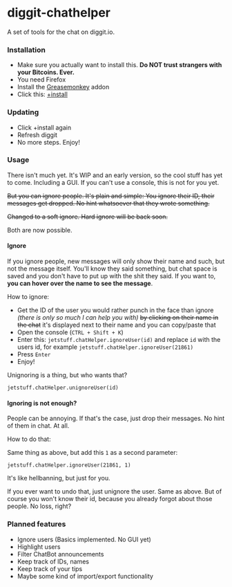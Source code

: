 diggit-chathelper
=================

A set of tools for the chat on diggit.io.

### Installation

- Make sure you actually want to install this. **Do NOT trust strangers with your Bitcoins. Ever.**
- You need Firefox
- Install the [Greasemonkey](https://addons.mozilla.org/en-US/firefox/addon/greasemonkey/) addon
- Click this: [+install](https://github.com/jetbtc/diggit-chathelper/raw/master/diggit-chathelper.user.js)

### Updating

- Click +install again
- Refresh diggit
- No more steps. Enjoy!

### Usage

There isn't much yet. It's WIP and an early version, so the cool stuff has yet to come. Including a GUI. If you can't use a console, this is not for you yet.

~~But you can ignore people. It's plain and simple: You ignore their ID, their messages get dropped. No hint whatsoever that they wrote something.~~

~~Changed to a soft ignore. Hard ignore will be back soon.~~

Both are now possible.

#### Ignore

If you ignore people, new messages will only show their name and such, but not the message itself. You'll know they said something, but chat space is saved and you don't have to put up with the shit they said. If you want to, **you can hover over the name to see the message**.

How to ignore:

- Get the ID of the user you would rather punch in the face than ignore *(there is only so much I can help you with)* ~~by clicking on their name in the chat~~ it's displayed next to their name and you can copy/paste that
- Open the console (`CTRL + Shift + K`)
- Enter this: `jetstuff.chatHelper.ignoreUser(id)` and replace `id` with the users id, for example `jetstuff.chatHelper.ignoreUser(21861)`
- Press `Enter`
- Enjoy!

Unignoring is a thing, but who wants that?

    jetstuff.chatHelper.unignoreUser(id)

#### Ignoring is not enough?

People can be annoying. If that's the case, just drop their messages. No hint of them in chat. At all.

How to do that:

Same thing as above, but add this `1` as a second parameter:

    jetstuff.chatHelper.ignoreUser(21861, 1)

It's like hellbanning, but just for you.

If you ever want to undo that, just unignore the user. Same as above. But of course you won't know their id, because you already forgot about those people. No loss, right?

### Planned features

- Ignore users (Basics implemented. No GUI yet)
- Highlight users
- Filter ChatBot announcements
- Keep track of IDs, names
- Keep track of your tips
- Maybe some kind of import/export functionality

